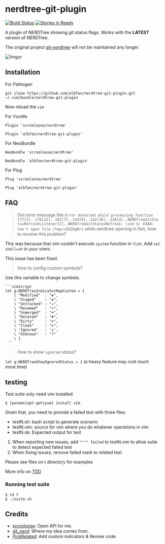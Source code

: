 nerdtree-git-plugin
===================
[![Build Status](https://travis-ci.org/albfan/nerdtree-git-plugin.svg?branch=master)](https://travis-ci.org/albfan/nerdtree-git-plugin)
[![Stories in Ready](https://badge.waffle.io/albfan/nerdtree-git-plugin.svg?label=ready&title=Ready)](http://waffle.io/albfan/nerdtree-git-plugin)

A plugin of NERDTree showing git status flags. Works with the **LATEST** version of NERDTree.

The original project [git-nerdtree](https://github.com/Xuyuanp/git-nerdtree) will not be maintained any longer.


![Imgur](http://i.imgur.com/jSCwGjU.gif?1)

## Installation

For Pathogen

`git clone https://github.com/albfan/nerdtree-git-plugin.git ~/.vim/bundle/nerdtree-git-plugin`

Now reload the `vim`

For Vundle

`Plugin 'scrooloose/nerdtree'`

`Plugin 'albfan/nerdtree-git-plugin'`

For NeoBundle

`NeoBundle 'scrooloose/nerdtree'`

`NeoBundle 'albfan/nerdtree-git-plugin'`

For Plug

`Plug 'scrooloose/nerdtree'`

`Plug 'albfan/nerdtree-git-plugin'`

## FAQ

> Got error message like `Error detected while processing function
177[2]..178[22]..181[7]..144[9]..142[36]..238[4]..NERDTreeGitStatusRefreshListener[2]..NERDTreeGitStatusRefresh:
line 6:
E484: Can't open file /tmp/vZEZ6gM/1` while nerdtree opening in fish, how to resolve this problem?

This was because that vim couldn't execute `system` function in `fish`. Add `set shell=sh` in your vimrc.

This issue has been fixed.

> How to config custom symbols?

Use this variable to change symbols.

	```vimscript
	let g:NERDTreeIndicatorMapCustom = {
	    \ "Modified"  : "✹",
	    \ "Staged"    : "✚",
	    \ "Untracked" : "✭",
	    \ "Renamed"   : "➜",
	    \ "Unmerged"  : "═",
	    \ "Deleted"   : "✖",
	    \ "Dirty"     : "✗",
	    \ "Clean"     : "✔︎",
        \ 'Ignored'   : '☒',
	    \ "Unknown"   : "?"
	    \ }
	 ```

> How to show `ignored` status?

`let g:NERDTreeShowIgnoredStatus = 1` (a heavy feature may cost much more time)

## testing

Test suite only need vim installed

    $ [pacman|apt-get|yum] install vim

Given that, you need to provide a failed test with three files:

 - testN.sh: bash script to generate scenario
 - testN.vim: source for vim where you do whatever operations in vim
 - testN.ok: Expected output for test

1. When reporting new issues, add `"""" failed` to testN.vim to allow suite to detect expected failed test
2. When fixing issues, remove failed mark to related test.

Please see files on t directory for examples

More info on [TDD](https://en.wikipedia.org/wiki/Test-driven_development)

### Running test suite

    $ cd t
    $ ./suite.sh


## Credits

*  [scrooloose](https://github.com/scrooloose): Open API for me.
*  [git_nerd](https://github.com/swerner/git_nerd): Where my idea comes from.
*  [PickRelated](https://github.com/PickRelated): Add custom indicators & Review code.
